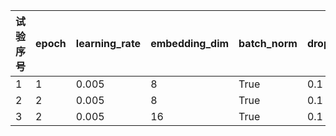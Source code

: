
| 试验序号 | epoch|learning_rate | embedding_dim | batch_norm | dropout_rate |eval_auc
| ------- | ------- | ------- | ------- | ------- |------- |------- |
| 1 |1| 0.005 |8|True|0.1|0.8113984
| 2 |2| 0.005 |8|True|0.1|0.85092986
| 3 |2| 0.005 |16|True|0.1| 0.8529998

